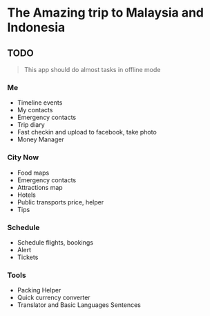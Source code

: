 # The Amazing trip to Malaysia and Indonesia

## TODO
> This app should do almost tasks in offline mode

### Me
- Timeline events
- My contacts
- Emergency contacts
- Trip diary
- Fast checkin and upload to facebook, take photo
- Money Manager

### City Now
- Food maps
- Emergency contacts
- Attractions map
- Hotels
- Public transports price, helper
- Tips

### Schedule
- Schedule flights, bookings
- Alert
- Tickets

### Tools
- Packing Helper
- Quick currency converter
- Translator and Basic Languages Sentences